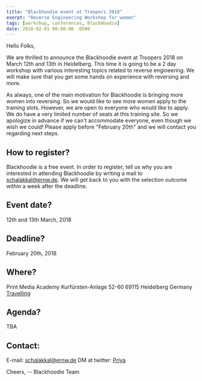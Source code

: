```yaml
---
title: "Blackhoodie event at Troopers 2018"
exerpt: "Reverse Engineering Workshop for women"
tags: [workshop, conferences, BlackHoodie]
date: 2018-02-01 00:00:00 -0500
---
```


Hello Folks,

We are thrilled to announce the Blackhoodie event at Troopers 2018 on March 12th and 13th in Heidelberg. This time it is going to be a 2 day workshop with various interesting topics related to reverse engineering.
We will make sure that you get some hands on experience with reversing and more.

As always, one of the main motivation for Blackhoodie is bringing more women into reversing. So we would like to see more women apply to the training slots.
However, we are open to everyone who would like to apply. We do have a very limited number of seats at this training site. So we apologize in advance if we can't accommodate everyone, even though we wish we could!
Please apply before "February 20th" and we will contact you regarding next steps.

How to register?
---------------------------
Blackhoodie is a free event.
In order to register, tell us why you are interested in attending Blackhoodie by writing a mail to [schalakkal@ernw.de](mailto:schalakkal@ernw.de).
We will get back to you with the selection outcome within a week after the deadline.

Event date?
---------------------------
12th and 13th March, 2018

Deadline?
---------------------------
February 20th, 2018

Where?
---------------------------
Print Media Academy
Kurfürsten-Anlage 52-60
69115 Heidelberg Germany
[Travelling](https://troopers.de/travel/)

Agenda?
---------------------------
TBA

Contact:
---------------------------
E-mail: [schalakkal@ernw.de](mailto:schalakkal@ernw.de)
DM at twitter: [Priya](https://twitter.com/priyachalakkal)


Cheers,
-- Blackhoodie Team
